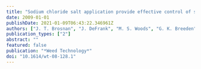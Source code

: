 ```yaml
---
title: "Sodium chloride salt application provide effective control of sourgrass (Paspalum conjugatum) in seashore paspalum turf"
date: 2009-01-01
publishDate: 2021-01-09T06:43:22.346961Z
authors: ["J. T. Brosnan", "J. DeFrank", "M. S. Woods", "G. K. Breeden"]
publication_types: ["2"]
abstract: ""
featured: false
publication: "*Weed Technology*"
doi: "10.1614/wt-08-128.1"
---
```


